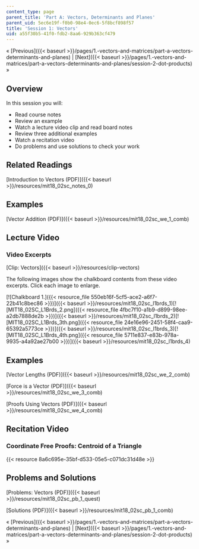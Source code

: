 ```yaml
---
content_type: page
parent_title: 'Part A: Vectors, Determinants and Planes'
parent_uid: 5ec6e19f-f0b0-98e4-0ec6-5f8bcf898f57
title: 'Session 1: Vectors'
uid: a55f30b5-41f0-fdb2-8aa6-929b363cf479
---
```


« [Previous]({{< baseurl >}}/pages/1.-vectors-and-matrices/part-a-vectors-determinants-and-planes) | [Next]({{< baseurl >}}/pages/1.-vectors-and-matrices/part-a-vectors-determinants-and-planes/session-2-dot-products) »

Overview
--------

In this session you will:

*   Read course notes
*   Review an example
*   Watch a lecture video clip and read board notes
*   Review three additional examples
*   Watch a recitation video
*   Do problems and use solutions to check your work

Related Readings
----------------

[Introduction to Vectors (PDF)]({{< baseurl >}}/resources/mit18_02sc_notes_0)

Examples
--------

[Vector Addition (PDF)]({{< baseurl >}}/resources/mit18_02sc_we_1_comb)

Lecture Video
-------------

### Video Excerpts

[Clip: Vectors]({{< baseurl >}}/resources/clip-vectors)

The following images show the chalkboard contents from these video excerpts. Click each image to enlarge.

[![Chalkboard 1.]({{< resource_file 550eb16f-5cf5-ace2-a6f7-22b41c8bec86 >}})]({{< baseurl >}}/resources/mit18_02sc_l1brds_1)[![MIT18_02SC_L1Brds_2.png]({{< resource_file 4fbc7f10-a1b9-d899-98ee-a2db7888de2b >}})]({{< baseurl >}}/resources/mit18_02sc_l1brds_2)[![MIT18_02SC_L1Brds_3th.png]({{< resource_file 24e16e96-2451-58f4-caa9-65392a5773ce >}})]({{< baseurl >}}/resources/mit18_02sc_l1brds_3)[![MIT18_02SC_L1Brds_4th.png]({{< resource_file 5711e837-e83b-978a-9935-a4a92ae27b00 >}})]({{< baseurl >}}/resources/mit18_02sc_l1brds_4)

Examples
--------

[Vector Lengths (PDF)]({{< baseurl >}}/resources/mit18_02sc_we_2_comb)

[Force is a Vector (PDF)]({{< baseurl >}}/resources/mit18_02sc_we_3_comb)

[Proofs Using Vectors (PDF)]({{< baseurl >}}/resources/mit18_02sc_we_4_comb)

Recitation Video
----------------

### Coordinate Free Proofs: Centroid of a Triangle

{{< resource 8a6c695e-35bf-d533-05e5-c071dc31d48e >}}

Problems and Solutions
----------------------

[Problems: Vectors (PDF)]({{< baseurl >}}/resources/mit18_02sc_pb_1_quest)

[Solutions (PDF)]({{< baseurl >}}/resources/mit18_02sc_pb_1_comb)

« [Previous]({{< baseurl >}}/pages/1.-vectors-and-matrices/part-a-vectors-determinants-and-planes) | [Next]({{< baseurl >}}/pages/1.-vectors-and-matrices/part-a-vectors-determinants-and-planes/session-2-dot-products) »